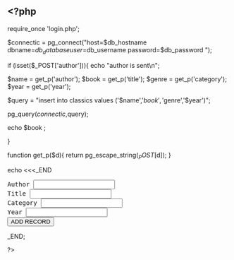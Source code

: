  ## <?php

require_once 'login.php';

$connectic =  pg_connect("host=$db_hostname dbname=$db_database user=$db_username password=$db_password ");

if (isset($_POST['author'])){
   echo "author is sent\n";

   $name = get_p('author');
   $book = get_p('title');
   $genre = get_p('category');
   $year = get_p('year');

   $query = "insert into classics values ('$name','$book','$genre','$year')";

   pg_query($connectic,$query);

   echo $book ;

}

function get_p($d){
   return pg_escape_string($_POST[$d]);
}



echo <<<_END
<form action="postingg.php" method="post"><pre>
Author <input type="text" name="author">
Title <input type="text" name="title">
Category <input type="text" name="category">
Year <input type="text" name="year">
<input type="submit" value="ADD RECORD">
</pre></form>
_END;



?>

